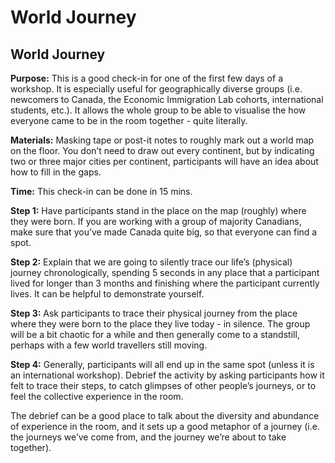 # World Journey

## **World Journey**

**Purpose:** This is a good check-in for one of the first few days of a workshop. It is especially useful for geographically diverse groups \(i.e. newcomers to Canada, the Economic Immigration Lab cohorts, international students, etc.\). It allows the whole group to be able to visualise the how everyone came to be in the room together - quite literally.

**Materials:** Masking tape or post-it notes to roughly mark out a world map on the floor. You don’t need to draw out every continent, but by indicating two or three major cities per continent, participants will have an idea about how to fill in the gaps.

**Time:** This check-in can be done in 15 mins.

**Step 1:** Have participants stand in the place on the map \(roughly\) where they were born. If you are working with a group of majority Canadians, make sure that you’ve made Canada quite big, so that everyone can find a spot.

**Step 2:** Explain that we are going to silently trace our life’s \(physical\) journey chronologically, spending 5 seconds in any place that a participant lived for longer than 3 months and finishing where the participant currently lives. It can be helpful to demonstrate yourself.

**Step 3:** Ask participants to trace their physical journey from the place where they were born to the place they live today - in silence. The group will be a bit chaotic for a while and then generally come to a standstill, perhaps with a few world travellers still moving.

**Step 4:** Generally, participants will all end up in the same spot \(unless it is an international workshop\). Debrief the activity by asking participants how it felt to trace their steps, to catch glimpses of other people’s journeys, or to feel the collective experience in the room.

The debrief can be a good place to talk about the diversity and abundance of experience in the room, and it sets up a good metaphor of a journey \(i.e. the journeys we’ve come from, and the journey we’re about to take together\).

